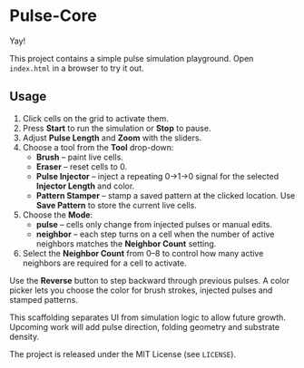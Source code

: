 # Pulse-Core

Yay!

This project contains a simple pulse simulation playground. Open `index.html` in a browser to try it out.

## Usage

1. Click cells on the grid to activate them.
2. Press **Start** to run the simulation or **Stop** to pause.
3. Adjust **Pulse Length** and **Zoom** with the sliders.
4. Choose a tool from the **Tool** drop-down:
   - **Brush** – paint live cells.
   - **Eraser** – reset cells to 0.
   - **Pulse Injector** – inject a repeating 0→1→0 signal for the selected **Injector Length** and color.
   - **Pattern Stamper** – stamp a saved pattern at the clicked location. Use **Save Pattern** to store the current live cells.
5. Choose the **Mode**:
   - **pulse** – cells only change from injected pulses or manual edits.
   - **neighbor** – each step turns on a cell when the number of active neighbors matches the **Neighbor Count** setting.
6. Select the **Neighbor Count** from 0–8 to control how many active neighbors are required for a cell to activate.

Use the **Reverse** button to step backward through previous pulses. A color picker lets you choose the color for brush strokes, injected pulses and stamped patterns.

This scaffolding separates UI from simulation logic to allow future growth. Upcoming work will add pulse direction, folding geometry and substrate density.

The project is released under the MIT License (see `LICENSE`).
